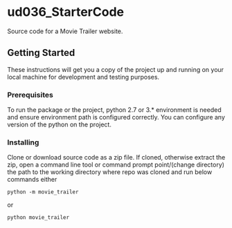 # ud036_StarterCode
Source code for a Movie Trailer website.

## Getting Started

These instructions will get you a copy of the project up and running on your local machine for development and testing purposes.

### Prerequisites

To run the package or the project, python 2.7 or 3.* environment is needed
and ensure environment path is configured correctly. You can configure any version of the python on the project.


### Installing

Clone or download source code as a zip file.
If cloned, otherwise extract the zip, open a command line tool or command prompt point/(change directory) the path to the working directory where repo was cloned and run below commands either

```
python -m movie_trailer
```
 
 or 

```
python movie_trailer
``` 

